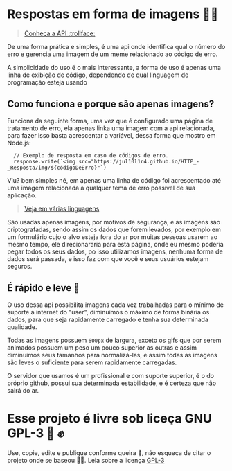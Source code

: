  # Respostas em forma de imagens 🤘🏿 

> [Conheça a API :trollface:](https://jul10l1r4.github.io/HTTP_-_Resposta/)

De uma forma prática e simples, é uma api onde identifica qual o número do erro e gerencia uma imagem de um meme relacionado ao código de erro.

A simplicidade do uso é o mais interessante, a forma de uso é apenas uma linha de exibição de código, dependendo de qual linguagem de programação esteja usando

 ## Como funciona e porque são apenas imagens? 

Funciona da seguinte forma, uma vez que é configurado uma página de tratamento de erro, ela apenas linka uma imagem com a api relacionada, para fazer isso basta acrescentar a variável, dessa forma que mostro em Node.js:

```ES6
  // Exemplo de resposta em caso de códigos de erro.
  response.write(`<img src="https://jul10l1r4.github.io/HTTP_-_Resposta/img/${códigoDeErro}"`) 
```
Viu? bem simples né, em apenas uma linha de código foi acrescentado até uma imagem relacionada a qualquer tema de erro possível de sua aplicação.

> [Veja em várias linguagens](https://notabug.org/Jul10l1r4/Exemplos-API-http-memes)

São usadas apenas imagens, por motivos de segurança, e as imagens são criptografadas, sendo assim os dados que forem levados, por exemplo em um formulário cujo o alvo esteja fora do ar por muitas pessoas usarem ao mesmo tempo, ele direcionararia para esta página, onde eu mesmo poderia pegar todos os seus dados, po isso utilizamos imagens, nenhuma forma de dados será passada, e isso faz com que você e seus usuários estejam seguros.

 ## É rápido e leve 🍃 

O uso dessa api possibilita imagens cada vez trabalhadas para o mínimo de suporte a internet do "user", diminuímos o máximo de forma binária os dados, para que seja rapidamente carregado e tenha sua determinada qualidade.

Todas as imagens possuem `600px` de largura, exceto os gifs que por serem animados possuem um peso um pouco superior as outras e assim diminuímos seus tamanhos para normalizá-las, e assim todas as imagens são leves o suficiente para serem rapidamente carregadas.

O servidor que usamos é um profissional e com suporte superior, é o do próprio github, possui sua determinada estabilidade, e é certeza que não sairá do ar.

 # Esse projeto é livre sob liceça GNU GPL-3 🐏 :fist:
 Use, copie, edite e publique conforme queira 💙, não esqueça de citar o projeto onde se baseou 🤹🏾‍. Leia sobre a licença [GPL-3](https://www.gnu.org/licenses/gpl-3.0-standalone.html)
